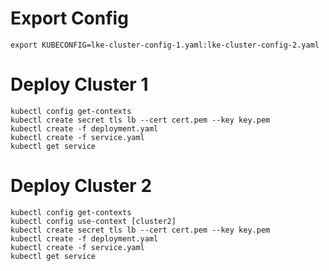 # Export Config

```
export KUBECONFIG=lke-cluster-config-1.yaml:lke-cluster-config-2.yaml
```

# Deploy Cluster 1

```
kubectl config get-contexts
kubectl create secret tls lb --cert cert.pem --key key.pem
kubectl create -f deployment.yaml
kubectl create -f service.yaml
kubectl get service
```

# Deploy Cluster 2

```
kubectl config get-contexts
kubectl config use-context [cluster2]
kubectl create secret tls lb --cert cert.pem --key key.pem
kubectl create -f deployment.yaml
kubectl create -f service.yaml
kubectl get service
```
